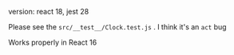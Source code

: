 version: react 18, jest 28

Please see the `src/__test__/Clock.test.js` .
I think it's an `act` bug

Works properly in React 16